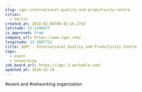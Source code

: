 ```yaml
---
slug: iqpc-international-quality-and-productivity-centre
cities:
  - berlin
created_at: 2018-02-06T08:42:16.274Z
latitude: 52.5190477
is_approved: true
company_url: https://www.iqpc.com/
longitude: 13.3887722
title: IQPC - International Quality and Productivity Centre
tags:
  - event
  - networking
job_board_url: https://iqpc-2.workable.com/
updated_at: 2020-12-19
---
```

#event and #networking organization